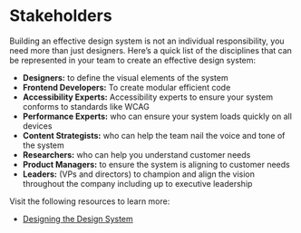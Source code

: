 # Stakeholders

Building an effective design system is not an individual responsibility, you need more than just designers. Here’s a quick list of the disciplines that can be represented in your team to create an effective design system:

- **Designers:** to define the visual elements of the system
- **Frontend Developers:** To create modular efficient code
- **Accessibility Experts:** Accessibility experts to ensure your system conforms to standards like WCAG
- **Performance Experts:** who can ensure your system loads quickly on all devices
- **Content Strategists:** who can help the team nail the voice and tone of the system
- **Researchers:** who can help you understand customer needs
- **Product Managers:** to ensure the system is aligning to customer needs
- **Leaders:** (VPs and directors) to champion and align the vision throughout the company including up to executive leadership

Visit the following resources to learn more:

- [Designing the Design System](https://www.designbetter.co/design-systems-handbook/designing-design-system)
